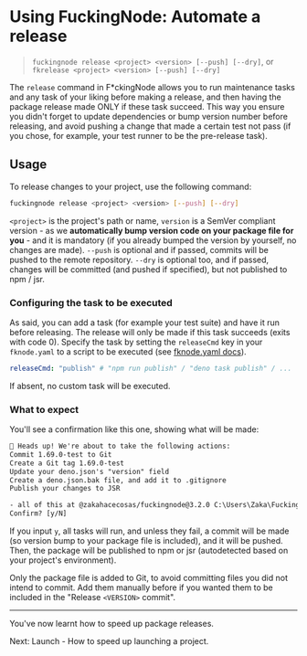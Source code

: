 # Using FuckingNode: Automate a release

> `fuckingnode release <project> <version> [--push] [--dry]`, or `fkrelease <project> <version> [--push] [--dry]`

The `release` command in F\*ckingNode allows you to run maintenance tasks and any task of your liking before making a release, and then having the package release made ONLY if these task succeed. This way you ensure you didn't forget to update dependencies or bump version number before releasing, and avoid pushing a change that made a certain test not pass (if you chose, for example, your test runner to be the pre-release task).

## Usage

To release changes to your project, use the following command:

```bash
fuckingnode release <project> <version> [--push] [--dry]
```

`<project>` is the project's path or name, `version` is a SemVer compliant version - as we **automatically bump version code on your package file for you** - and it is mandatory (if you already bumped the version by yourself, no changes are made). `--push` is optional and if passed, commits will be pushed to the remote repository. `--dry` is optional too, and if passed, changes will be committed (and pushed if specified), but not published to npm / jsr.

### Configuring the task to be executed

As said, you can add a task (for example your test suite) and have it run before releasing. The release will only be made if this task succeeds (exits with code 0). Specify the task by setting the `releaseCmd` key in your `fknode.yaml` to a script to be executed (see [fknode.yaml docs](fknode-yaml.md)).

```yaml
releaseCmd: "publish" # "npm run publish" / "deno task publish" / ...
```

If absent, no custom task will be executed.

### What to expect

You'll see a confirmation like this one, showing what will be made:

```txt
🚨 Heads up! We're about to take the following actions:
Commit 1.69.0-test to Git
Create a Git tag 1.69.0-test
Update your deno.json's "version" field
Create a deno.json.bak file, and add it to .gitignore
Publish your changes to JSR

- all of this at @zakahacecosas/fuckingnode@3.2.0 C:\Users\Zaka\FuckingNode
Confirm? [y/N]
```

If you input `y`, all tasks will run, and unless they fail, a commit will be made (so version bump to your package file is included), and it will be pushed. Then, the package will be published to npm or jsr (autodetected based on your project's environment).

Only the package file is added to Git, to avoid committing files you did not intend to commit. Add them manually before if you wanted them to be included in the "Release `<VERSION>` commit".

---

You've now learnt how to speed up package releases.

Next: Launch - How to speed up launching a project.
